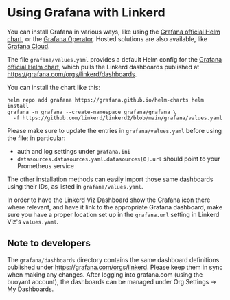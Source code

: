 # Using Grafana with Linkerd

You can install Grafana in various ways, like using the [Grafana official Helm
chart](https://github.com/grafana/helm-charts/tree/main/charts/grafana), or the
[Grafana Operator](https://github.com/grafana-operator/grafana-operator). Hosted
solutions are also available, like [Grafana
Cloud](https://grafana.com/products/cloud/).

The file `grafana/values.yaml` provides a default Helm config for the [Grafana
official Helm
chart](https://github.com/grafana/helm-charts/tree/main/charts/grafana), which
pulls the Linkerd dashboards published at
<https://grafana.com/orgs/linkerd/dashboards>.

You can install the chart like this:

```shell
helm repo add grafana https://grafana.github.io/helm-charts helm install
grafana -n grafana --create-namespace grafana/grafana \
  -f https://github.com/linkerd/linkerd2/blob/main/grafana/values.yaml
```

Please make sure to update the entries in `grafana/values.yaml` before using the
file; in particular:

- auth and log settings under `grafana.ini`
- `datasources.datasources.yaml.datasources[0].url` should point to your
  Prometheus service

The other installation methods can easily import those same dashboards using
their IDs, as listed in `grafana/values.yaml`.

In order to have the Linkerd Viz Dashboard show the Grafana icon there where
relevant, and have it link to the appropriate Grafana dashboard, make sure you
have a proper location set up in the `grafana.url` setting in Linkerd Viz's
`values.yaml`.

## Note to developers

The `grafana/dashboards` directory contains the same dashboard definitions
published under <https://grafana.com/orgs/linkerd>. Please keep them in sync when
making any changes. After logging into grafana.com (using the buoyant account),
the dashboards can be managed under Org Settings -> My Dashboards.
